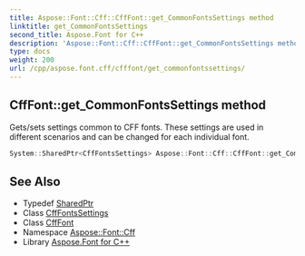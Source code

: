 ```yaml
---
title: Aspose::Font::Cff::CffFont::get_CommonFontsSettings method
linktitle: get_CommonFontsSettings
second_title: Aspose.Font for C++
description: 'Aspose::Font::Cff::CffFont::get_CommonFontsSettings method. Gets/sets settings common to CFF fonts. These settings are used in different scenarios and can be changed for each individual font in C++.'
type: docs
weight: 200
url: /cpp/aspose.font.cff/cfffont/get_commonfontssettings/
---
```

## CffFont::get_CommonFontsSettings method


Gets/sets settings common to CFF fonts. These settings are used in different scenarios and can be changed for each individual font.

```cpp
System::SharedPtr<CffFontsSettings> Aspose::Font::Cff::CffFont::get_CommonFontsSettings() const
```

## See Also

* Typedef [SharedPtr](../../../system/sharedptr/)
* Class [CffFontsSettings](../../cfffontssettings/)
* Class [CffFont](../)
* Namespace [Aspose::Font::Cff](../../)
* Library [Aspose.Font for C++](../../../)
